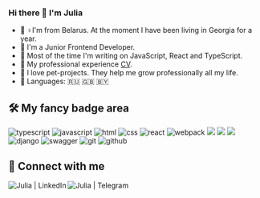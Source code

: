 ### Hi there 👋 I'm Julia

- 🚶‍ ♀️I'm from Belarus. At the moment I have been living in Georgia for a year.
- 🐍 I'm a Junior Frontend Developer.
- 🤖 Most of the time I'm writing on JavaScript, React and TypeScript.
- 📄 My professional experience [CV](https://drive.google.com/file/d/1qi4_UJyp6vSeEX4ef3VfqHAu09R6eoDm/view?usp=sharing).
- 🚀 I love pet-projects. They help me grow professionally all my life.
- 🤗 Languages: 🇷🇺  🇬🇧  🇧🇾 

## 🛠 My fancy badge area

![typescript](https://img.shields.io/badge/typescript-%23007ACC.svg?style=for-the-badge&logo=typescript&logoColor=white) ![javascript](https://img.shields.io/badge/javascript%20-%23323330.svg?&style=for-the-badge&logo=javascript&logoColor=%23F7DF1E)  ![html](https://img.shields.io/badge/html%20-%23E34F26.svg?&style=for-the-badge&logo=html5&logoColor=white) ![css](https://img.shields.io/badge/css%20-%231572B6.svg?&style=for-the-badge&logo=css3&logoColor=white) ![react](https://img.shields.io/badge/react-%2320232a.svg?style=for-the-badge&logo=react&logoColor=%2361DAFB) ![webpack](https://img.shields.io/badge/webpack%20-%238DD6F9.svg?&style=for-the-badge&logo=webpack&logoColor=black)  [<img src='https://img.shields.io/badge/Redux Toolkit-593D88?style=for-the-badge&logo=redux&logoColor=white'  />](https://redux-toolkit.js.org/) [<img src='https://img.shields.io/badge/TailwindCSS-38B2AC?style=for-the-badge&logo=tailwindcss&logoColor=61DAFB'  />](https://tailwindcss.com/docs/installation) [<img src='https://img.shields.io/badge/swagger-%2385EA2D.svg?&style=for-the-badge&logo=swagger&logoColor=black'/>](https://kinopoiskapiunofficial.tech/documentation/api/#/)
 ![django](https://img.shields.io/badge/django%20-%23092E20.svg?&style=for-the-badge&logo=django&logoColor=white) ![swagger](https://img.shields.io/badge/swagger-%2385EA2D.svg?&style=for-the-badge&logo=swagger&logoColor=black) ![git](https://img.shields.io/badge/git%20-%23F05033.svg?&style=for-the-badge&logo=git&logoColor=white) ![github](https://img.shields.io/badge/github%20actions%20-%232671E5.svg?&style=for-the-badge&logo=github%20actions&logoColor=white)  

## 🤝 Connect with me
<a href="https://www.linkedin.com/in/juliabaranova/">
  <img align="left" alt="Julia | LinkedIn" src="https://img.shields.io/badge/linkedin-%230077B5.svg?style=for-the-badge&logo=linkedin&logoColor=white" />
</a>

<a href="https://t.me/julikbar">
  <img align="left" alt="Julia | Telegram" src="https://img.shields.io/badge/Telegram-2CA5E0?style=for-the-badge&logo=telegram&logoColor=white" />
</a>
